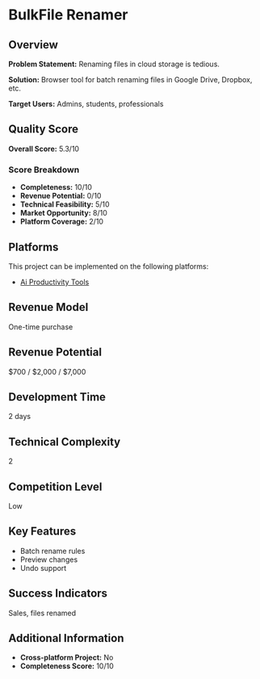 # BulkFile Renamer

## Overview
**Problem Statement:** Renaming files in cloud storage is tedious.

**Solution:** Browser tool for batch renaming files in Google Drive, Dropbox, etc.

**Target Users:** Admins, students, professionals

## Quality Score
**Overall Score:** 5.3/10

### Score Breakdown
- **Completeness:** 10/10
- **Revenue Potential:** 0/10
- **Technical Feasibility:** 5/10
- **Market Opportunity:** 8/10
- **Platform Coverage:** 2/10

## Platforms
This project can be implemented on the following platforms:
- [Ai Productivity Tools](./platforms/ai-productivity-tools/)

## Revenue Model
One-time purchase

## Revenue Potential
$700 / $2,000 / $7,000

## Development Time
2 days

## Technical Complexity
2

## Competition Level
Low

## Key Features
- Batch rename rules
- Preview changes
- Undo support

## Success Indicators
Sales, files renamed

## Additional Information
- **Cross-platform Project:** No
- **Completeness Score:** 10/10
